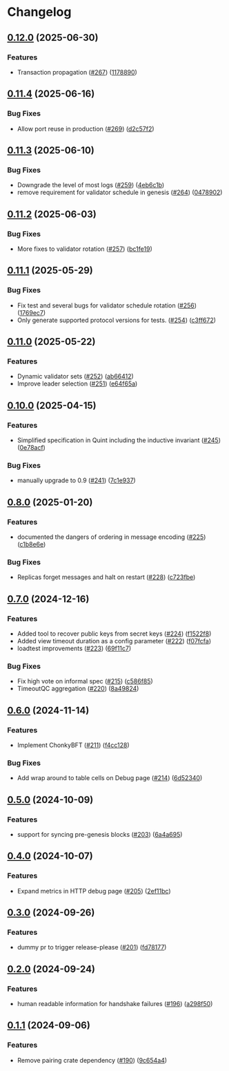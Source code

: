 # Changelog

## [0.12.0](https://github.com/matter-labs/era-consensus/compare/v0.11.4...v0.12.0) (2025-06-30)


### Features

* Transaction propagation ([#267](https://github.com/matter-labs/era-consensus/issues/267)) ([1178890](https://github.com/matter-labs/era-consensus/commit/117889039a8d2245f9beb472391019c90d93f239))

## [0.11.4](https://github.com/matter-labs/era-consensus/compare/v0.11.3...v0.11.4) (2025-06-16)


### Bug Fixes

* Allow port reuse in production ([#269](https://github.com/matter-labs/era-consensus/issues/269)) ([d2c57f2](https://github.com/matter-labs/era-consensus/commit/d2c57f288a41a5f3e6e2348de5e94f44e39c11cb))

## [0.11.3](https://github.com/matter-labs/era-consensus/compare/v0.11.2...v0.11.3) (2025-06-10)


### Bug Fixes

* Downgrade the level of most logs ([#259](https://github.com/matter-labs/era-consensus/issues/259)) ([4eb6c1b](https://github.com/matter-labs/era-consensus/commit/4eb6c1b9a4ff8d0dcfa6d21afbee14e969623a16))
* remove requirement for validator schedule in genesis ([#264](https://github.com/matter-labs/era-consensus/issues/264)) ([0478902](https://github.com/matter-labs/era-consensus/commit/0478902be58802f9dd9e5b3803316f2540fc2819))

## [0.11.2](https://github.com/matter-labs/era-consensus/compare/v0.11.1...v0.11.2) (2025-06-03)


### Bug Fixes

* More fixes to validator rotation ([#257](https://github.com/matter-labs/era-consensus/issues/257)) ([bc1fe19](https://github.com/matter-labs/era-consensus/commit/bc1fe195c7472bc407319da9d72f080fc33e3d9e))

## [0.11.1](https://github.com/matter-labs/era-consensus/compare/v0.11.0...v0.11.1) (2025-05-29)


### Bug Fixes

* Fix test and several bugs for validator schedule rotation ([#256](https://github.com/matter-labs/era-consensus/issues/256)) ([1769ec7](https://github.com/matter-labs/era-consensus/commit/1769ec71c5171c68a95261b54129edd76e6885f3))
* Only generate supported protocol versions for tests. ([#254](https://github.com/matter-labs/era-consensus/issues/254)) ([c3ff672](https://github.com/matter-labs/era-consensus/commit/c3ff6729c8eec6adc2aefcf335b2bd8e1fb4c359))

## [0.11.0](https://github.com/matter-labs/era-consensus/compare/v0.10.0...v0.11.0) (2025-05-22)


### Features

* Dynamic validator sets ([#252](https://github.com/matter-labs/era-consensus/issues/252)) ([ab66412](https://github.com/matter-labs/era-consensus/commit/ab66412360b45292c3fa9821dcd3c2523d696a57))
* Improve leader selection ([#251](https://github.com/matter-labs/era-consensus/issues/251)) ([e64f65a](https://github.com/matter-labs/era-consensus/commit/e64f65a53184efda52fcb181b703e2a9878411bf))

## [0.10.0](https://github.com/matter-labs/era-consensus/compare/v0.9.0...v0.10.0) (2025-04-15)


### Features

* Simplified specification in Quint including the inductive invariant ([#245](https://github.com/matter-labs/era-consensus/issues/245)) ([0e78acf](https://github.com/matter-labs/era-consensus/commit/0e78acfb7054776f244ba2de9b26f2c6c41fad01))


### Bug Fixes

* manually upgrade to 0.9 ([#241](https://github.com/matter-labs/era-consensus/issues/241)) ([7c1e937](https://github.com/matter-labs/era-consensus/commit/7c1e937b1958726ba120c94973308d6ad0795ebe))

## [0.8.0](https://github.com/matter-labs/era-consensus/compare/v0.7.0...v0.8.0) (2025-01-20)


### Features

* documented the dangers of ordering in message encoding ([#225](https://github.com/matter-labs/era-consensus/issues/225)) ([c1b8e6e](https://github.com/matter-labs/era-consensus/commit/c1b8e6e021c5b958b047ac1478a337a6efe9e8cd))


### Bug Fixes

* Replicas forget messages and halt on restart ([#228](https://github.com/matter-labs/era-consensus/issues/228)) ([c723fbe](https://github.com/matter-labs/era-consensus/commit/c723fbe2453a52bab8fba9c202a404e5fc4fb532))

## [0.7.0](https://github.com/matter-labs/era-consensus/compare/v0.6.0...v0.7.0) (2024-12-16)


### Features

* Added tool to recover public keys from secret keys ([#224](https://github.com/matter-labs/era-consensus/issues/224)) ([f1522f8](https://github.com/matter-labs/era-consensus/commit/f1522f8b23ef1a5450e626d187accac6bc637eb1))
* Added view timeout duration as a config parameter ([#222](https://github.com/matter-labs/era-consensus/issues/222)) ([f07fcfa](https://github.com/matter-labs/era-consensus/commit/f07fcfa67e298d53ddeb801ce20c3ea2571e92da))
* loadtest improvements ([#223](https://github.com/matter-labs/era-consensus/issues/223)) ([69f11c7](https://github.com/matter-labs/era-consensus/commit/69f11c7396e4980c3db7999fb8dbb6bc7cff1fe5))


### Bug Fixes

* Fix high vote on informal spec ([#215](https://github.com/matter-labs/era-consensus/issues/215)) ([c586f85](https://github.com/matter-labs/era-consensus/commit/c586f850674517975e2c97b9e2a61f6eca25bdf9))
* TimeoutQC aggregation ([#220](https://github.com/matter-labs/era-consensus/issues/220)) ([8a49824](https://github.com/matter-labs/era-consensus/commit/8a498246b2c2d88d63e51049bb3acd20a8166479))

## [0.6.0](https://github.com/matter-labs/era-consensus/compare/v0.5.0...v0.6.0) (2024-11-14)


### Features

* Implement ChonkyBFT ([#211](https://github.com/matter-labs/era-consensus/issues/211)) ([f4cc128](https://github.com/matter-labs/era-consensus/commit/f4cc128114027188e34a355e20f084777041480d))


### Bug Fixes

* Add wrap around to table cells on Debug page ([#214](https://github.com/matter-labs/era-consensus/issues/214)) ([6d52340](https://github.com/matter-labs/era-consensus/commit/6d523401b73a431a24f565dadf0471611c0c220b))

## [0.5.0](https://github.com/matter-labs/era-consensus/compare/v0.4.0...v0.5.0) (2024-10-09)


### Features

* support for syncing pre-genesis blocks ([#203](https://github.com/matter-labs/era-consensus/issues/203)) ([6a4a695](https://github.com/matter-labs/era-consensus/commit/6a4a69511b5c0611603eb881e9e3f443e69949bc))

## [0.4.0](https://github.com/matter-labs/era-consensus/compare/v0.3.0...v0.4.0) (2024-10-07)


### Features

* Expand metrics in HTTP debug page ([#205](https://github.com/matter-labs/era-consensus/issues/205)) ([2ef11bc](https://github.com/matter-labs/era-consensus/commit/2ef11bc0bc0ef9b332c4a4c2715c523143e844bd))

## [0.3.0](https://github.com/matter-labs/era-consensus/compare/v0.2.0...v0.3.0) (2024-09-26)


### Features

* dummy pr to trigger release-please ([#201](https://github.com/matter-labs/era-consensus/issues/201)) ([fd78177](https://github.com/matter-labs/era-consensus/commit/fd781776efb8d68b6a4c16380f7ce154ad321141))

## [0.2.0](https://github.com/matter-labs/era-consensus/compare/v0.1.1...v0.2.0) (2024-09-24)


### Features

* human readable information for handshake failures ([#196](https://github.com/matter-labs/era-consensus/issues/196)) ([a298f50](https://github.com/matter-labs/era-consensus/commit/a298f504ac7f5c89e9dbc201721a89b1eeaa7663))

## [0.1.1](https://github.com/matter-labs/era-consensus/compare/v0.1.0...v0.1.1) (2024-09-06)


### Features

* Remove pairing crate dependency ([#190](https://github.com/matter-labs/era-consensus/issues/190)) ([9c654a4](https://github.com/matter-labs/era-consensus/commit/9c654a4333b7864fd704e941b5eafefec5e830cf))
